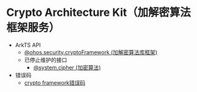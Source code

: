 # Crypto Architecture Kit（加解密算法框架服务）

- ArkTS API
  - [@ohos.security.cryptoFramework (加解密算法库框架)](js-apis-cryptoFramework.md)
  - 已停止维护的接口
    - [@system.cipher (加密算法)](js-apis-system-cipher.md)
- 错误码
  - [crypto framework错误码](errorcode-crypto-framework.md)
